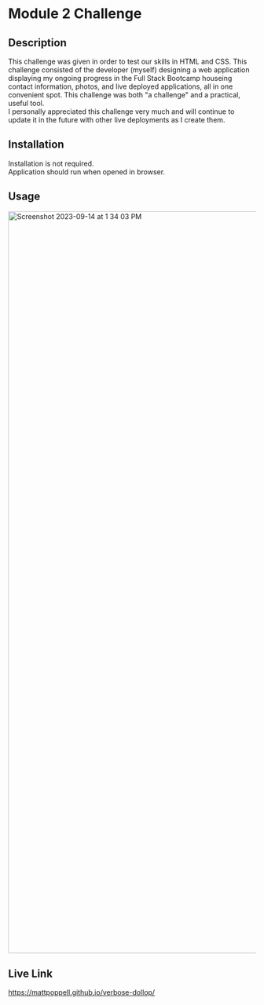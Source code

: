 # Module 2 Challenge

## Description

This challenge was given in order to test our skills in HTML and CSS.
This challenge consisted of the developer (myself) designing a web application displaying my ongoing progress in the Full Stack Bootcamp houseing contact information, photos, and live deployed applications, all in one convenient spot.  This challenge was both "a challenge" and a practical, useful tool.  
I personally appreciated this challenge very much and will continue to update it in the future with other live deployments as I create them.

## Installation
Installation is not required.  
Application should run when opened in browser.

## Usage
<img width="1512" alt="Screenshot 2023-09-14 at 1 34 03 PM" src="https://github.com/MattPoppell/verbose-dollop/assets/142950050/bd8ef961-b70a-4324-be9f-04eb3dbdeec7">



## Live Link
https://mattpoppell.github.io/verbose-dollop/

